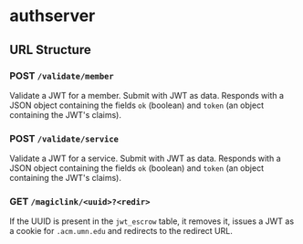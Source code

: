 # authserver

URL Structure
-------------

### POST `/validate/member`

Validate a JWT for a member.
Submit with JWT as data.
Responds with a JSON object containing the fields `ok` (boolean) and `token` (an object containing the JWT's claims).

### POST `/validate/service`

Validate a JWT for a service.
Submit with JWT as data.
Responds with a JSON object containing the fields `ok` (boolean) and `token` (an object containing the JWT's claims).

### GET `/magiclink/<uuid>?<redir>`

If the UUID is present in the `jwt_escrow` table, it removes it, issues a JWT as a cookie for `.acm.umn.edu` and redirects to the redirect URL.